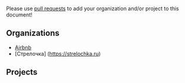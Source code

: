 Please use [pull requests](https://github.com/airbnb/react-dates/pull/new/master) to add your organization and/or project to this document!

Organizations
----------
 - [Airbnb](https://github.com/airbnb)
 - [Стрелочка] (https://strelochka.ru)

Projects
----------
